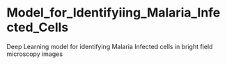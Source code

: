 # Model_for_Identifyiing_Malaria_Infected_Cells
Deep Learning model for identifying Malaria Infected cells in bright field microscopy images 
